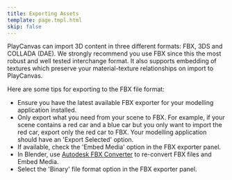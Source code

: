 ```yaml
---
title: Exporting Assets
template: page.tmpl.html
skip: false
---
```


PlayCanvas can import 3D content in three different formats: FBX, 3DS and COLLADA (DAE). We strongly recommend you use FBX since this the most robust and well tested interchange format. It also supports embedding of textures which preserve your material-texture relationships on import to PlayCanvas.

Here are some tips for exporting to the FBX file format:

* Ensure you have the latest available FBX exporter for your modelling application installed.
* Only export what you need from your scene to FBX. For example, if your scene contains a red car and a blue car but you only want to import the red car, export only the red car to FBX. Your modelling application should have an 'Export Selected' option.
* If available, check the 'Embed Media' option in the FBX exporter panel.
* In Blender, use [Autodesk FBX Converter](http://usa.autodesk.com/adsk/servlet/pc/item?id=10775855&siteID=123112) to re-convert FBX files and Embed Media.
* Select the 'Binary' file format option in the FBX exporter panel.
